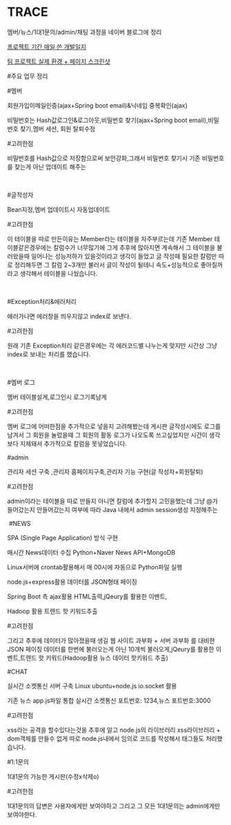 # TRACE
멤버/뉴스/1대1문의/admin/채팅
과정을 네이버 블로그에 정리

<a href="https://blog.naver.com/llife_/223166439338">프로젝트 기간 매일 쓴 개발일지

<a href="https://blog.naver.com/llife_/223209123943"> 팀 프로젝트 실제 환경 + 페이지 스크린샷</a>

#주요 업무 정리

#멤버

회원가입이메일인증(ajax+Spring boot email)&닉네임 중복확인(ajax)

비밀번호는 Hash값로그인&로그아웃,비밀번호 찾기(ajax+Spring boot email),비밀번호 찾기,멤버 세션, 회원 탈퇴수정

#고려한점

비밀번호를 Hash값으로 저장함으로써 보안강화,그래서 비밀번호 찾기시 기존 비밀번호를 찾는게 아닌 업데이트 해주는

​

#글작성자

Bean지정,멤버 업데이트시 자동업데이트

#고려한점

이 테이블을 따로 만든이유는 Member라는 테이블을 자주부르는데 기존 Member 테이블같은경우에는 칼럼수가 너무많기에 그게 추후에 많아지면 계속해서 그 테이블을 불러왔을때 일어나는 성능저하가 있을것이라고 생각이 들었고 글 작성때 필요한 칼럼만 따로 정리해두면 그 칼럼 2~3개만 불러서 글이 작성이 될테니 속도+성능적으로 좋아질꺼라고 생각해서 테이블을 나눴습니다.

​

#Exception처리&에러처리

에러가나면 에러창을 띄우지않고 index로 보낸다.

#고려한점

원래 기존 Exception처리 같은경우에는 각 에러코드별 나누는게 맞지만 시간상 그냥 index로 보내는 처리를 했습니다.

​

#멤버 로그

멤버 테이블설게,로그인시 로그기록남게

#고려한점

멤버 로그에 어떠한점을 추가적으로 넣을지 고려해봤는데 게시판 글작성시에도 로그를 남겨서 그 회원을 눌렀을때 그 회원의 활동 로그가 나오도록 쓰고싶었지만 시간이 생각보다 지체돼서 추가적으로 칼럼을 못넣었습니다.


#admin

관리자 세션 구축 ,관리자 홈페이지구축,관리자 기능 구현(글 작성자+회원탈퇴)

#고려한점

admin이라는 테이블을 따로 만들지 아니면 칼럼에 추가할지 고민을했는데 그냥 @가 들어갔는지 안들어갔는지 여부에 따라 Java 내에서 admin session생성 지정해주는

​
#NEWS 

SPA (Single Page Application) 방식 구현

매시간 News데이터 수집 Python+Naver News API+MongoDB 

Linux서버에 crontab활용해서 매 00시에 자동으로 Python파일 실행

node.js+express활용 데이터를 JSON형태 페이징

Spring Boot 측 ajax활용 HTML출력,jQeury를 활용한 이벤트,

Hadoop 활용 트렌드 핫 키워드추출

#고려한점

그리고 추후에 데이터가 많아졌을때 생길 웹 사이트 과부화 + 서버 과부화 를 대비한 JSON 페이징 데이터를 한번에 불러오는게 아닌 10개씩 불러오게,jQeury를 활용한 이벤트,트렌드 핫 키워드(Hadoop활용 뉴스 데이터 핫키워드 추출)

#CHAT

실시간 소켓통신 서버 구축 Linux ubuntu+node.js io.socket 활용

기존 뉴스 app.js파일 통합 실시간 소켓통신 포트번호: 1234,뉴스 포트번호:3000

​#고려한점

xss라는 공격을 할수있다는것을 추후에 알고 node.js의 라이브러리 xss라이브러리 + dom객체를 만들수 없게 따로 node.js내에서 임의로 코드를 작성해서 태그들도 처리했습니다.

#1:1문의

1대1문의 가능한 게시판(수정x삭제o)

#고려한점

1대1문의의 답변은 사용자에게만 보여야하고 그리고 그 모든 1대1문의는 admin에게만 보여야한다. 

​

